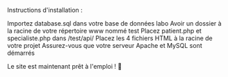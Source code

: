  Instructions d'installation :

Importez database.sql dans votre base de données labo
Avoir un dossier à la racine de votre répertoire www nommé test
Placez patient.php et specialiste.php dans /test/api/
Placez les 4 fichiers HTML à la racine de votre projet
Assurez-vous que votre serveur Apache et MySQL sont démarrés

Le site est maintenant prêt à l'emploi ! 🎉
